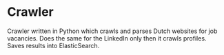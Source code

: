 Crawler
=======

Crawler written in Python which crawls and parses Dutch websites for job vacancies. Does the same for the LinkedIn only then it crawls profiles. Saves results into ElasticSearch.
